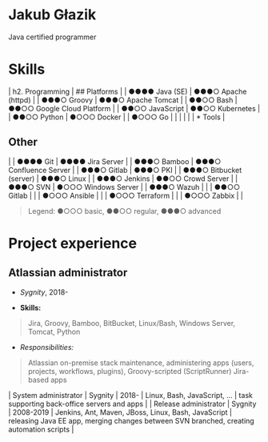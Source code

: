 # Jakub Głazik
Java certified programmer 


# Skills

| h2. Programming         | ## Platforms               |
| ●●●● Java (SE)          | ●●●○ Apache (httpd)        |
| ●●●○ Groovy             | ●●●○ Apache Tomcat         |
| ●●○○ Bash               | ●●○○ Google Cloud Platform |
| ●●○○ JavaScript         | ●●○○ Kubernetes            |
| ●●○○ Python             | ●○○○ Docker                |
| ●○○○ Go                 |                            |
|                         |                            |
| * Tools                 | <h2>Other</h2>             |
| ●●●● Git                | ●●●● Jira Server           |
| ●●●○ Bamboo             | ●●●○ Confluence Server     |
| ●●●○ Gitlab             | ●●●○ PKI                   |
| ●●●○ Bitbucket (server) | ●●●○ Linux                 |
| ●●●○ Jenkins            | ●●○○ Crowd Server          |
| ●●●○ SVN                | ●○○○ Windows Server        |
| ●●●○ Wazuh              |                            |
| ●●○○ Gitlab             |                            |
| ●○○○ Ansible            |                            |
| ●○○○ Terraform          |                            |
| ●○○○ Zabbix             |                            |

> Legend: ●○○○ basic, ●●○○ regular, ●●●○ advanced


# Project experience

## Atlassian administrator
* *Sygnity*, 2018-

* **Skills:**
> Jira, Groovy, Bamboo, BitBucket, Linux/Bash, Windows Server, Tomcat, Python

* *Responsibilities:*
> Atlassian on-premise stack maintenance, administering  apps (users, projects, workflows, plugins), Groovy-scripted (ScriptRunner) Jira-based apps


| System administrator  | Sygnity  | 2018-     | Linux, Bash, JavaScript, ...                                 | task supporting back-office servers and apps                                             |
| Release administrator | Sygnity  | 2008-2019 | Jenkins, Ant, Maven, JBoss, Linux, Bash, JavaScript          | releasing Java EE app, merging changes between SVN branched, creating automation scripts |

